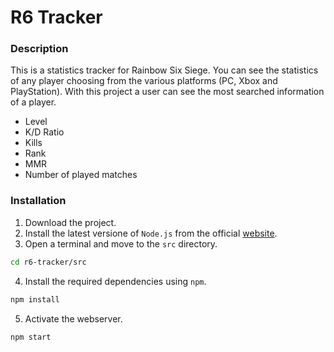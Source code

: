 # R6 Tracker

### Description
This is a statistics tracker for Rainbow Six Siege. You can see the statistics of any player choosing from the various platforms (PC, Xbox and PlayStation). With this project a user can see the most searched information of a player.
- Level
- K/D Ratio
- Kills
- Rank
- MMR
- Number of played matches

### Installation
1. Download the project.
2. Install the latest versione of `Node.js` from the official [website](https://nodejs.org/en/download/).
3. Open a terminal and move to the `src` directory.
  ```bash
  cd r6-tracker/src
  ```
4. Install the required dependencies using `npm`.
  ```bash
  npm install
  ```
5. Activate the webserver.
  ```bash
  npm start
  ```
